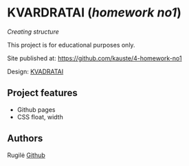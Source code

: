 # KVARDRATAI (_homework no1_)
_Creating structure_

This project is for educational purposes only.

Site published at: https://github.com/kauste/4-homework-no1

Design: [KVADRATAI](http://cdn.discordapp.com/attachments/950296439051911178/951432465568899082/unknown.png)
## Project features

- Github pages
- CSS float, width

## Authors

Rugilė [Github](https://github.com/kauste)